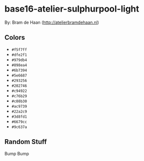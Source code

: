 # base16-atelier-sulphurpool-light

By: Bram de Haan (http://atelierbramdehaan.nl)

## Colors

* `#f5f7ff`
* `#dfe2f1`
* `#979db4`
* `#898ea4`
* `#6b7394`
* `#5e6687`
* `#293256`
* `#202746`
* `#c94922`
* `#c76b29`
* `#c08b30`
* `#ac9739`
* `#22a2c9`
* `#3d8fd1`
* `#6679cc`
* `#9c637a`

## Random Stuff

Bump
Bump
